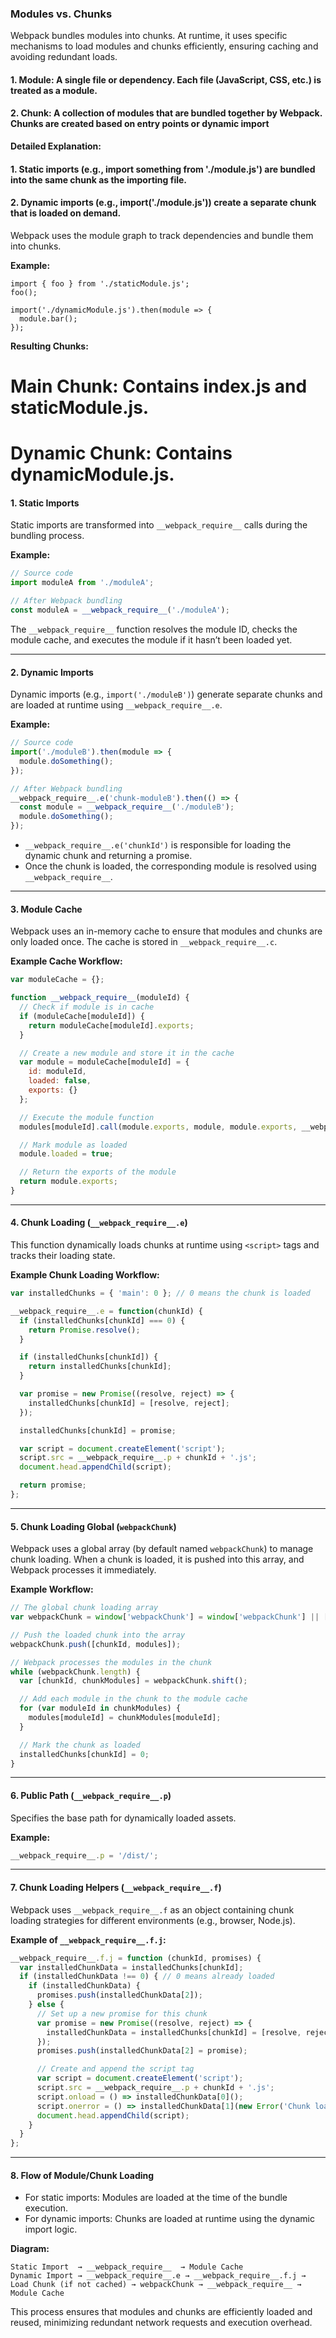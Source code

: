 
### Modules vs. Chunks

Webpack bundles modules into chunks. At runtime, it uses specific mechanisms to load modules and chunks efficiently, ensuring caching and avoiding redundant loads.

#### 1. **Module**: A single file or dependency. Each file (JavaScript, CSS, etc.) is treated as a module.
#### 2. **Chunk**: A collection of modules that are bundled together by Webpack. Chunks are created based on entry points or dynamic import

**Detailed Explanation:**
#### 1. **Static imports** (e.g., import something from './module.js') are bundled into the same chunk as the importing file.
#### 2. **Dynamic imports** (e.g., import('./module.js')) create a separate chunk that is loaded on demand.
Webpack uses the module graph to track dependencies and bundle them into chunks.

**Example:**
```js// index.js
import { foo } from './staticModule.js';
foo();

import('./dynamicModule.js').then(module => {
  module.bar();
});
```

**Resulting Chunks:**
# Main Chunk: Contains index.js and staticModule.js.
# Dynamic Chunk: Contains dynamicModule.js.


#### 1. **Static Imports**
Static imports are transformed into `__webpack_require__` calls during the bundling process.

**Example:**
```js
// Source code
import moduleA from './moduleA';

// After Webpack bundling
const moduleA = __webpack_require__('./moduleA');
```

The `__webpack_require__` function resolves the module ID, checks the module cache, and executes the module if it hasn’t been loaded yet.

---

#### 2. **Dynamic Imports**
Dynamic imports (e.g., `import('./moduleB')`) generate separate chunks and are loaded at runtime using `__webpack_require__.e`.

**Example:**
```js
// Source code
import('./moduleB').then(module => {
  module.doSomething();
});

// After Webpack bundling
__webpack_require__.e('chunk-moduleB').then(() => {
  const module = __webpack_require__('./moduleB');
  module.doSomething();
});
```

- `__webpack_require__.e('chunkId')` is responsible for loading the dynamic chunk and returning a promise.
- Once the chunk is loaded, the corresponding module is resolved using `__webpack_require__`.

---

#### 3. **Module Cache**
Webpack uses an in-memory cache to ensure that modules and chunks are only loaded once. The cache is stored in `__webpack_require__.c`.

**Example Cache Workflow:**
```js
var moduleCache = {};

function __webpack_require__(moduleId) {
  // Check if module is in cache
  if (moduleCache[moduleId]) {
    return moduleCache[moduleId].exports;
  }

  // Create a new module and store it in the cache
  var module = moduleCache[moduleId] = {
    id: moduleId,
    loaded: false,
    exports: {}
  };

  // Execute the module function
  modules[moduleId].call(module.exports, module, module.exports, __webpack_require__);

  // Mark module as loaded
  module.loaded = true;

  // Return the exports of the module
  return module.exports;
}
```

---

#### 4. **Chunk Loading (`__webpack_require__.e`)**
This function dynamically loads chunks at runtime using `<script>` tags and tracks their loading state.

**Example Chunk Loading Workflow:**
```js
var installedChunks = { 'main': 0 }; // 0 means the chunk is loaded

__webpack_require__.e = function(chunkId) {
  if (installedChunks[chunkId] === 0) {
    return Promise.resolve();
  }

  if (installedChunks[chunkId]) {
    return installedChunks[chunkId];
  }

  var promise = new Promise((resolve, reject) => {
    installedChunks[chunkId] = [resolve, reject];
  });

  installedChunks[chunkId] = promise;

  var script = document.createElement('script');
  script.src = __webpack_require__.p + chunkId + '.js';
  document.head.appendChild(script);

  return promise;
};
```

---

#### 5. **Chunk Loading Global (`webpackChunk`)**
Webpack uses a global array (by default named `webpackChunk`) to manage chunk loading. When a chunk is loaded, it is pushed into this array, and Webpack processes it immediately.

**Example Workflow:**
```js
// The global chunk loading array
var webpackChunk = window['webpackChunk'] = window['webpackChunk'] || [];

// Push the loaded chunk into the array
webpackChunk.push([chunkId, modules]);

// Webpack processes the modules in the chunk
while (webpackChunk.length) {
  var [chunkId, chunkModules] = webpackChunk.shift();

  // Add each module in the chunk to the module cache
  for (var moduleId in chunkModules) {
    modules[moduleId] = chunkModules[moduleId];
  }

  // Mark the chunk as loaded
  installedChunks[chunkId] = 0;
}
```

---

#### 6. **Public Path (`__webpack_require__.p`)**
Specifies the base path for dynamically loaded assets.

**Example:**
```js
__webpack_require__.p = '/dist/';
```

---

#### 7. **Chunk Loading Helpers (`__webpack_require__.f`)**
Webpack uses `__webpack_require__.f` as an object containing chunk loading strategies for different environments (e.g., browser, Node.js).

**Example of `__webpack_require__.f.j`:**
```js
__webpack_require__.f.j = function (chunkId, promises) {
  var installedChunkData = installedChunks[chunkId];
  if (installedChunkData !== 0) { // 0 means already loaded
    if (installedChunkData) {
      promises.push(installedChunkData[2]);
    } else {
      // Set up a new promise for this chunk
      var promise = new Promise((resolve, reject) => {
        installedChunkData = installedChunks[chunkId] = [resolve, reject];
      });
      promises.push(installedChunkData[2] = promise);

      // Create and append the script tag
      var script = document.createElement('script');
      script.src = __webpack_require__.p + chunkId + '.js';
      script.onload = () => installedChunkData[0]();
      script.onerror = () => installedChunkData[1](new Error('Chunk load failed'));
      document.head.appendChild(script);
    }
  }
};
```

---

#### 8. **Flow of Module/Chunk Loading**
- For static imports: Modules are loaded at the time of the bundle execution.
- For dynamic imports: Chunks are loaded at runtime using the dynamic import logic.

**Diagram:**
```
Static Import  → __webpack_require__  → Module Cache
Dynamic Import → __webpack_require__.e → __webpack_require__.f.j → Load Chunk (if not cached) → webpackChunk → __webpack_require__ → Module Cache
```

This process ensures that modules and chunks are efficiently loaded and reused, minimizing redundant network requests and execution overhead.
